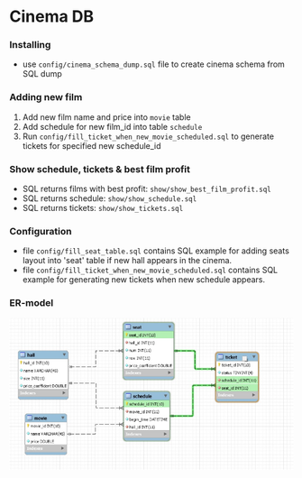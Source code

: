 # Cinema DB

### Installing

* use `config/cinema_schema_dump.sql` file to create cinema schema from SQL dump

### Adding new film

1. Add new film name and price into `movie` table
2. Add schedule for new film_id into table `schedule`
3. Run `config/fill_ticket_when_new_movie_scheduled.sql` to generate tickets for specified new schedule_id

### Show schedule, tickets & best film profit

* SQL returns films with best profit: `show/show_best_film_profit.sql`
* SQL returns schedule: `show/show_schedule.sql`
* SQL returns tickets: `show/show_tickets.sql`

### Configuration

* file `config/fill_seat_table.sql` contains SQL example for adding seats layout into 'seat' table if new hall appears in the cinema.
* file `config/fill_ticket_when_new_movie_scheduled.sql` contains SQL example for generating new tickets when new schedule appears.
 
### ER-model

![ER-model](EER.jpg)
